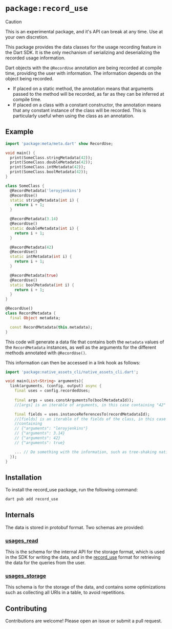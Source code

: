 # `package:record_use`


> [!CAUTION]
> This is an experimental package, and it's API can break at any time. Use at
> your own discretion.

This package provides the data classes for the usage recording feature in the
Dart SDK. It is the only mechanism of serializing and deserializing the recorded
usage information.

Dart objects with the `@RecordUse` annotation are being recorded at compile 
time, providing the user with information. The information depends on the object
being recorded.

- If placed on a static method, the annotation means that arguments passed to
the method will be recorded, as far as they can be inferred at compile time.
- If placed on a class with a constant constructor, the annotation means that
any constant instance of the class will be recorded. This is particularly useful
when using the class as an annotation.

## Example

```dart
import 'package:meta/meta.dart' show RecordUse;

void main() {
  print(SomeClass.stringMetadata(42));
  print(SomeClass.doubleMetadata(42));
  print(SomeClass.intMetadata(42));
  print(SomeClass.boolMetadata(42));
}

class SomeClass {
  @RecordMetadata('leroyjenkins')
  @RecordUse()
  static stringMetadata(int i) {
    return i + 1;
  }

  @RecordMetadata(3.14)
  @RecordUse()
  static doubleMetadata(int i) {
    return i + 1;
  }

  @RecordMetadata(42)
  @RecordUse()
  static intMetadata(int i) {
    return i + 1;
  }

  @RecordMetadata(true)
  @RecordUse()
  static boolMetadata(int i) {
    return i + 1;
  }
}

@RecordUse()
class RecordMetadata {
  final Object metadata;

  const RecordMetadata(this.metadata);
}

```
This code will generate a data file that contains both the `metadata` values of
the `RecordMetadata` instances, as well as the arguments for the different
methods annotated with `@RecordUse()`.

This information can then be accessed in a link hook as follows:
```dart
import 'package:native_assets_cli/native_assets_cli.dart';

void main(List<String> arguments){
  link(arguments, (config, output) async {
    final uses = config.recordedUses;
    
    final args = uses.constArgumentsTo(boolMetadataId));
    //[args] is an iterable of arguments, in this case containing "42"

    final fields = uses.instanceReferencesTo(recordMetadataId);
    //[fields] is an iterable of the fields of the class, in this case
    //containing
    // {"arguments": "leroyjenkins"}
    // {"arguments": 3.14}
    // {"arguments": 42}
    // {"arguments": true}

    ... // Do something with the information, such as tree-shaking native assets
  });
}
```

## Installation
To install the record_use package, run the following command:

```bash
dart pub add record_use
```

## Internals

The data is stored in protobuf format. Two schemas are provided:

### [usages_read](lib/src/proto/usages_read.proto)
This is the schema for the internal API for the storage format, which is used
in the SDK for writing the data, and in the [record_use](lib/src/record_use.dart) format for retrieving the
data for the queries from the user.

### [usages_storage](lib/src/proto/usages_storage.proto)
This schema is for the storage of the data, and contains some optimizations such
as collecting all URIs in a table, to avoid repetitions.

## Contributing
Contributions are welcome! Please open an issue or submit a pull request.